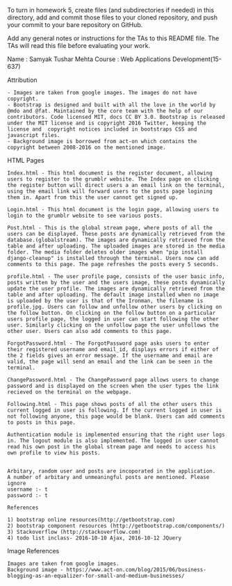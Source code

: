 To turn in homework 5, create files (and subdirectories if needed) in
this directory, add and commit those files to your cloned repository,
and push your commit to your bare repository on GitHub.

Add any general notes or instructions for the TAs to this README file.
The TAs will read this file before evaluating your work.

Name : Samyak Tushar Mehta 
Course : Web Applications Development(15-637)


Attribution
	
	- Images are taken from google images. The images do not have copyright.
	- Bootstrap is designed and built with all the love in the world by @mdo and @fat. Maintained by the core team with the help of our contributors. Code licensed MIT, docs CC BY 3.0. Bootstrap is released under the MIT license and is copyright 2016 Twitter, keeping the license and  copyright notices included in bootstraps CSS and javascript files.
	- Background image is borrowed from act-on which contains the copyright between 2008-2016 on the mentioned image.

HTML Pages
	
	Index.html - This html document is the register document, allowing users to register to the grumblr website. The Index page on clicking the register button will direct users a an email link on the terminal, using the email link will forward users to the posts page logining them in. Apart from this the user cannot get signed up.

	Login.html - This html document is the login page, allowing users to login to the grumblr website to see various posts.
	
	Post.html - This is the global stream page, where posts of all the users can be displayed. These posts are dynamically retrieved from the database.(globalstream). The images are dynamically retrieved from the table and after uploading. The uploaded images are stored in the media folder. The media folder deletes older images when "pip install django-cleanup" is installed through the terminal. Users now can add comments to this page. The page refreshes the posts every 5 seconds. 
	
	profile.html - The user profile page, consists of the user basic info, posts written by the user and the users image, these posts dynamically update the user profile. The images are dynamically retrieved from the table and after uploading. The default image installed when no image is uploaded by the user is that of the Ironman, the filename is profile.jpg. Users can follow and unfollow other users by clicking on the follow button. On clicking on the follow button on a particular users profile page, the logged in user can start following the other user. Similarly clicking on the unfollow page the user unfollows the other user. Users can also add comments to this page.
	
	ForgotPassword.html - The ForgotPassword page asks users to enter their registered username and email_id, displays errors if either of the 2 fields gives an error message. If the username and email are valid, the page will send an email and the link can be seen in the terminal. 

	ChangePassword.html - The ChangePassword page allows users to change password and is displayed on the screen when the user types the link recieved on the terminal on the webpage.

	Following.html - This page shows posts of all the other users this current logged in user is following. If the current logged in user is not following anyone, this page would be blank. Users can add comments to posts in this page.

	Authentication module is implemented ensuring that the right user logs in. The logout module is also implemented. The logged in user cannot read his own post in the global stream page and needs to access his own profile to view his posts.


	Arbitary, random user and posts are incoporated in the application. 
	A number of arbitary and unmeaningful posts are mentioned. Please ignore
	username :- t
	password :- t 

	References

	1) bootstrap online resources(http://getbootstrap.com)
	2) bootstrap component resources (http://getbootstrap.com/components/)
	3) Stackoverflow (http://stackoverflow.com)
	4) todo list inclass- 2016-10-10 Ajax, 2016-10-12 JQuery

Image References
	
	Images are taken from google images.
	Background image - https://www.act-on.com/blog/2015/06/business-blogging-as-an-equalizer-for-small-and-medium-businesses/